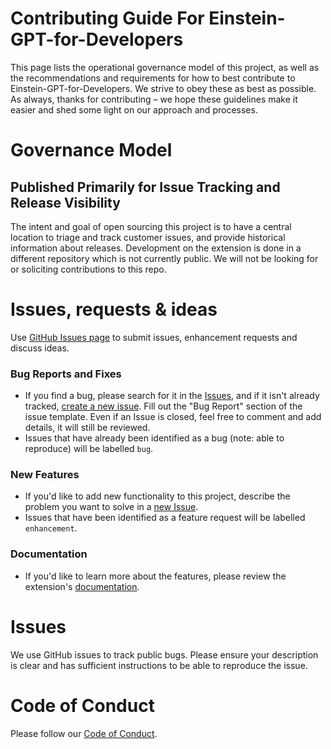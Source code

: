 # Contributing Guide For Einstein-GPT-for-Developers

This page lists the operational governance model of this project, as well as the recommendations and requirements for how to best contribute to Einstein-GPT-for-Developers. We strive to obey these as best as possible. As always, thanks for contributing – we hope these guidelines make it easier and shed some light on our approach and processes.

# Governance Model

## Published Primarily for Issue Tracking and Release Visibility

The intent and goal of open sourcing this project is to have a central location to triage and track customer issues, and provide historical information about releases.  Development on the extension is done in a different repository which is not currently public. We will not be looking for or soliciting contributions to this repo.

# Issues, requests & ideas

Use [GitHub Issues page](https://github.com/forcedotcom/Einstein-GPT-for-Developers/issues) to submit issues, enhancement requests and discuss ideas.

### Bug Reports and Fixes
-  If you find a bug, please search for it in the [Issues](https://github.com/forcedotcom/Einstein-GPT-for-Developers/issues), and if it isn't already tracked,
   [create a new issue](https://github.com/forcedotcom/Einstein-GPT-for-Developers/issues/new). Fill out the "Bug Report" section of the issue template. Even if an Issue is closed, feel free to comment and add details, it will still
   be reviewed.
-  Issues that have already been identified as a bug (note: able to reproduce) will be labelled `bug`.

### New Features
-  If you'd like to add new functionality to this project, describe the problem you want to solve in a [new Issue](https://github.com/{project_slug}/issues/new).
-  Issues that have been identified as a feature request will be labelled `enhancement`.

### Documentation
-  If you'd like to learn more about the features, please review the extension's [documentation](https://developer.salesforce.com/docs/platform/einstein-for-devs/guide/einstein-overview.html).

# Issues
We use GitHub issues to track public bugs. Please ensure your description is
clear and has sufficient instructions to be able to reproduce the issue.

# Code of Conduct
Please follow our [Code of Conduct](CODE_OF_CONDUCT.md).
